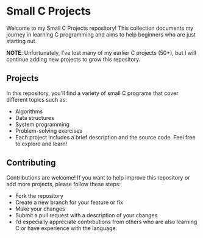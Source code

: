 # Small C Projects
Welcome to my Small C Projects repository! This collection documents my journey in learning C programming and aims to help beginners who are just starting out.

**NOTE**: Unfortunately, I’ve lost many of my earlier C projects (50+), but I will continue adding new projects to grow this repository.

## Projects
In this repository, you'll find a variety of small C programs that cover different topics such as:

- Algorithms
- Data structures
- System programming
- Problem-solving exercises
- Each project includes a brief description and the source code. Feel free to explore and learn!

## Contributing
Contributions are welcome! If you want to help improve this repository or add more projects, please follow these steps:

- Fork the repository
- Create a new branch for your feature or fix
- Make your changes
- Submit a pull request with a description of your changes
- I’d especially appreciate contributions from others who are also learning C or have experience with the language.
